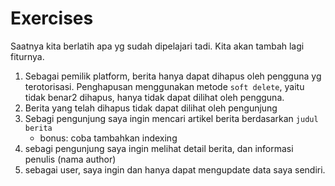 # Exercises

Saatnya kita berlatih apa yg sudah dipelajari tadi. Kita akan tambah lagi fiturnya.
1. Sebagai pemilik platform, berita hanya dapat dihapus oleh pengguna yg terotorisasi. Penghapusan menggunakan metode `soft delete`, yaitu tidak benar2 dihapus, hanya tidak dapat dilihat oleh pengguna.
2. Berita yang telah dihapus tidak dapat dilihat oleh pengunjung
3. Sebagi pengunjung saya ingin mencari artikel berita berdasarkan `judul berita`
    - bonus: coba tambahkan indexing
4. sebagi pengunjung saya ingin melihat detail berita, dan informasi penulis (nama author)
5. sebagai user, saya ingin dan hanya dapat mengupdate data saya sendiri.

